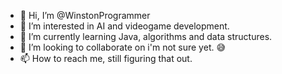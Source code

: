 - 👋 Hi, I’m @WinstonProgrammer
- 👀 I’m interested in AI and videogame development.
- 🌱 I’m currently learning Java, algorithms and data structures.
- 💞️ I’m looking to collaborate on i'm not sure yet. 😅
- 📫 How to reach me, still figuring that out.

<!---
WinstonProgrammer/WinstonProgrammer is a ✨ special ✨ repository because its `README.md` (this file) appears on your GitHub profile.
You can click the Preview link to take a look at your changes.
--->
